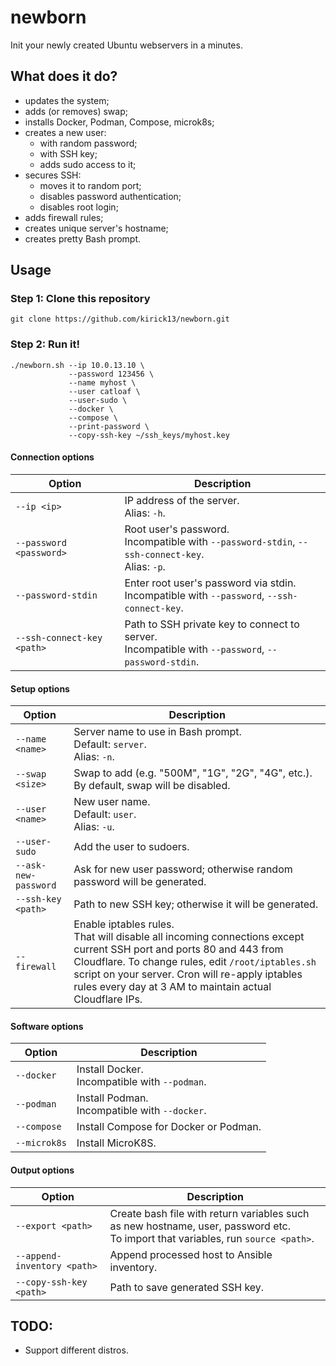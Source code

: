 
# newborn

Init your newly created Ubuntu webservers in a minutes.

## What does it do?

- updates the system;
- adds (or removes) swap;
- installs Docker, Podman, Compose, microk8s;
- creates a new user:
    - with random password;
    - with SSH key;
    - adds sudo access to it;
- secures SSH:
    - moves it to random port;
    - disables password authentication;
    - disables root login;
- adds firewall rules;
- creates unique server's hostname;
- creates pretty Bash prompt.

## Usage

### Step 1: Clone this repository

```
git clone https://github.com/kirick13/newborn.git
```

### Step 2: Run it!

```
./newborn.sh --ip 10.0.13.10 \
             --password 123456 \
             --name myhost \
             --user catloaf \
             --user-sudo \
             --docker \
             --compose \
             --print-password \
             --copy-ssh-key ~/ssh_keys/myhost.key
```

#### Connection options

| Option | Description |
| - | - |
| `--ip <ip>` | IP address of the server. <br> Alias: `-h`. |
| `--password <password>` | Root user's password. <br> Incompatible with `--password-stdin`, `--ssh-connect-key`. <br> Alias: `-p`. |
| `--password-stdin` | Enter root user's password via stdin. <br> Incompatible with `--password`, `--ssh-connect-key`. |
| `--ssh-connect-key <path>` | Path to SSH private key to connect to server. <br> Incompatible with `--password`, `--password-stdin`. |

#### Setup options

| Option | Description |
| - | - |
| `--name <name>` | Server name to use in Bash prompt. <br> Default: `server`. <br> Alias: `-n`. |
| `--swap <size>` | Swap to add (e.g. "500M", "1G", "2G", "4G", etc.). <br> By default, swap will be disabled. |
| `--user <name>` | New user name. <br> Default: `user`. <br> Alias: `-u`. |
| `--user-sudo` | Add the user to sudoers. |
| `--ask-new-password` | Ask for new user password; otherwise random password will be generated. |
| `--ssh-key <path>` | Path to new SSH key; otherwise it will be generated. |
| `--firewall` | Enable iptables rules. <br> That will disable all incoming connections except current SSH port and ports 80 and 443 from Cloudflare. To change rules, edit `/root/iptables.sh` script on your server. Cron will re-apply iptables rules every day at 3 AM to maintain actual Cloudflare IPs. |

#### Software options

| Option | Description |
| - | - |
| `--docker` | Install Docker. <br> Incompatible with `--podman`. |
| `--podman` | Install Podman. <br> Incompatible with `--docker`. |
| `--compose` | Install Compose for Docker or Podman. |
| `--microk8s` | Install MicroK8S. |

#### Output options

| Option | Description |
| - | - |
| `--export <path>` | Create bash file with return variables such as new hostname, user, password etc. <br> To import that variables, run `source <path>`. |
| `--append-inventory <path>` | Append processed host to Ansible inventory. |
| `--copy-ssh-key <path>` | Path to save generated SSH key. |

## TODO:

- Support different distros.
